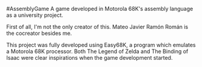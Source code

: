 #AssemblyGame
A game developed in Motorola 68K's assembly language as a university project.

First of all, I'm not the only creator of this. Mateo Javier Ramón Román is the cocreator besides me.

This project was fully developed using Easy68K, a program which emulates a Motorola 68K processor.
Both The Legend of Zelda and The Binding of Isaac were clear inspirations when the game development started.
